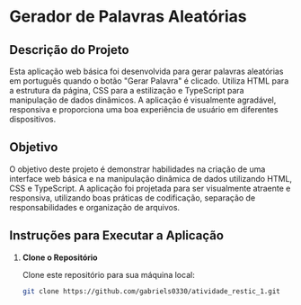 # Gerador de Palavras Aleatórias

## Descrição do Projeto

Esta aplicação web básica foi desenvolvida para gerar palavras aleatórias em português quando o botão "Gerar Palavra" é clicado. Utiliza HTML para a estrutura da página, CSS para a estilização e TypeScript para manipulação de dados dinâmicos. A aplicação é visualmente agradável, responsiva e proporciona uma boa experiência de usuário em diferentes dispositivos.

## Objetivo

O objetivo deste projeto é demonstrar habilidades na criação de uma interface web básica e na manipulação dinâmica de dados utilizando HTML, CSS e TypeScript. A aplicação foi projetada para ser visualmente atraente e responsiva, utilizando boas práticas de codificação, separação de responsabilidades e organização de arquivos.

## Instruções para Executar a Aplicação

1. **Clone o Repositório**

   Clone este repositório para sua máquina local:

   ```bash
   git clone https://github.com/gabriels0330/atividade_restic_1.git
